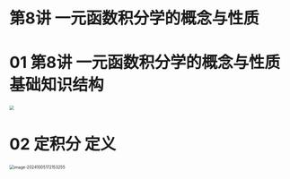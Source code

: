 # 第8讲 一元函数积分学的概念与性质



# 01 第8讲 一元函数积分学的概念与性质 基础知识结构

<img src="https://cvp.oss-cn-shanghai.aliyuncs.com/202409151713220.png" style="zoom:50%;" />



# 02 定积分 定义

<img src="https://cvp.oss-cn-shanghai.aliyuncs.com/202410051721813.png" alt="image-20241005172153255" style="zoom:50%;" />
